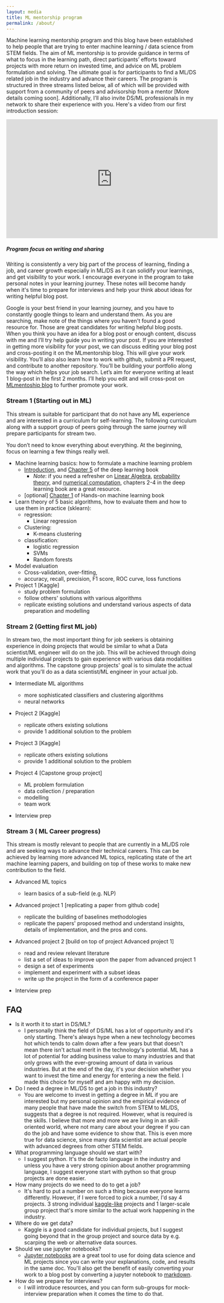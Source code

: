 ```yaml
---
layout: media
title: ML mentorship program
permalink: /about/
---
```



Machine learning mentorship program and this blog have been established to help people that are trying to enter machine learning / data science from STEM fields. The aim of ML mentorship is to provide guidance in terms of what to focus in the learning path, direct participants’ efforts toward projects with more return on invested time, and advice on ML problem formulation and solving. The ultimate goal is for participants to find a ML/DS related job in the industry and advance their careers. The program is structured in three streams listed below, all of which will be provided with support from a community of peers and advisorship from a mentor [More details coming soon]. Additionally, I’ll also invite DS/ML professionals in my network to share their experience with you. Here's a video from our first introduction session:

<iframe width="560" height="315" src="https://www.youtube.com/embed/ifTIbTdy880" frameborder="0" allow="accelerometer; autoplay; encrypted-media; gyroscope; picture-in-picture" allowfullscreen></iframe>

##### Program focus on writing and sharing

Writing is consistently a very big part of the process of learning, finding a job, and career growth especially in ML/DS as it can solidify your learnings, and get visibility to your work. I encourage everyone in the program to take personal notes in your learning journey. These notes will become handy when it's time to prepare for interviews and help your think about ideas for writing helpful blog post.

Google is your best friend in your learning journey, and you have to constantly google things to learn and understand them. As you are searching, make note of the things where you haven't found a good resource for. Those are great candidates for writing helpful blog posts. When you think you have an idea for a blog post or enough content, discuss with me and I’ll try help guide you in writing your post. If you are interested in getting more visibility for your post, we can discuss editing your blog post and cross-posting it on the MLmentorship blog. This will give your work visibility. You’ll also also learn how to work with github, submit a PR request, and contribute to another repository. You’ll be building your portfolio along the way which helps your job search. Let’s aim for everyone writing at least 1 blog-post in the first 2 months. I’ll help you edit and will cross-post on [MLmentoship blog](http://mlmentorship.github.io) to further promote your work.

### Stream 1 (Starting out in ML)

This stream is suitable for participant that do not have any ML experience and are interested in a curriculum for self-learning. The following curriculum along with a support group of peers going through the same journey will prepare participants for stream two.

You don’t need to know everything about everything. At the beginning, focus on learning a few things really well.

- Machine learning basics: how to formulate a machine learning problem
    + [Introduction](https://www.deeplearningbook.org/contents/intro.html), and [Chapter 5](https://www.deeplearningbook.org/contents/ml.html) of the deep learning book 
        + *Note*: if you need a refresher on [Linear Algebra](https://www.deeplearningbook.org/contents/prob.html),  [probability theory](https://www.deeplearningbook.org/contents/prob.html), and [numerical computation](https://www.deeplearningbook.org/contents/prob.html), chapters 2-4 in the deep learning book are a great resource. 
    + [optional] [Chapter 1](https://www.oreilly.com/library/view/hands-on-machine-learning/9781492032632/) of Hands-on machine learning book
- Learn theory of 5 basic algorithms, how to evaluate them and how to use them in practice (sklearn):
    - regression:
        - Linear regression 
    - Clustering:
        - K-means clustering
    - classification:
        - logistic regression
        - SVMs
        - Random forests
- Model evaluation
    - Cross-validation, over-fitting, 
    - accuracy, recall, precision, F1 score, ROC curve, loss functions
- Project 1 [Kaggle]
    - study problem formulation
    - follow others' solutions with various algorithms
    - replicate existing solutions and understand various aspects of data preparation and modelling

### Stream 2 (Getting first ML job)
In stream two, the most important thing for job seekers is obtaining experience in doing projects that would be similar to what a Data scientist/ML engineer will do on the job. This will be achieved through doing multiple individual projects to gain experience with various data modalities and algorithms. The capstone group projects' goal is to simulate the actual work that you'll do as a data scientist/ML engineer in your actual job.
- Intermediate ML algorithms
    - more sophisticated classifiers and clustering algorithms
    - neural networks
- Project 2 [Kaggle]
    - replicate others existing solutions
    - provide 1 additional solution to the problem
- Project 3 [Kaggle]
    - replicate others existing solutions
    - provide 1 additional solution to the problem
- Project 4 [Capstone group project]
    - ML problem formulation
    - data collection / preparation
    - modelling
    - team work

- Interview prep

### Stream 3 ( ML Career progress)
This stream is mostly relevant to people that are currently in a ML/DS role and are seeking ways to advance their technical careers. This can be achieved by learning more advanced ML topics, replicating state of the art machine learning papers, and building on top of these works to make new contribution to the field.  
- Advanced ML topics
    - learn basics of a sub-field (e.g. NLP)
- Advanced project 1 [replicating a paper from github code]
    - replicate the building of baselines methodologies
    - replicate the papers' proposed method and understand insights, details of implementation, and the pros and cons.
- Advanced project 2 [build on top of project Advanced project 1]
    - read and review relevant literature
    - list a set of ideas to improve upon the paper from advanced project 1
    - design a set of experiments
    - implement and experiment with a subset ideas
    - write up the project in the form of a conference paper

- Interview prep




## FAQ

- Is it worth it to start in DS/ML?
    - I personally think the field of DS/ML has a lot of opportunity and it's only starting. There's always hype when a new technology becomes hot which tends to calm down after a few years but that doesn't mean there isn't actual merit in the technology's potential. ML has a lot of potential for adding business value to many industries and that only grows with the ever-growing amount of data in various industries. But at the end of the day, it's your decision whether you want to invest the time and energy for entering a new the field. I made this choice for myself and am happy with my decision. 
- Do I need a degree in ML/DS to get a job in this industry?
    - You are welcome to invest in getting a degree in ML if you are interested but my personal opinion and the empirical evidence of many people that have made the switch from STEM to ML/DS, suggests that a degree is not required. However, what is required is the skills. I believe that more and more we are living in an skill-oriented world, where not many care about your degree if you can do the job and have some evidence to show that. This is even more true for data science, since many data scientist are actual people with advanced degrees from other STEM fields. 
- What programming language should we start with?
    - I suggest python. It's the de facto language in the industry and unless you have a very strong opinion about another programming language, I suggest everyone start with python so that group projects are done easier. 
- How many projects do we need to do to get a job?
    - It's hard to put a number on such a thing because everyone learns differently. However, if I were forced to pick a number, I'd say 4 projects. 3 strong individual [kaggle-like](https://www.kaggle.com/) projects and 1 larger-scale group project that's more similar to the actual work happening in the industry. 
- Where do we get data?
    - Kaggle is a good candidate for individual projects, but I suggest going beyond that in the group project and source data by e.g. scarping the web or alternative data sources.
- Should we use jupyter notebooks?
    - [Jupyter notebooks](https://jupyter.org/) are a great tool to use for doing data science and ML projects since you can write your explanations, code, and results in the same doc. You'll also get the benefit of easily converting your work to a blog post by converting a jupyter notebook to [markdown](https://github.com/adam-p/markdown-here/wiki/Markdown-Cheatsheet).
- How do we prepare for interviews?
    - I will introduce resources, and you can form sub-groups for mock-interview preparation when it comes the time to do that.